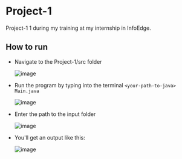 # Project-1
Project-1 1 during my training at my internship in InfoEdge.

## How to run

- Navigate to the Project-1/src folder
  
  ![image](https://github.com/user-attachments/assets/01438b71-08e2-471f-baea-6b1c466b68b2)
  
- Run the program by typing into the terminal `<your-path-to-java> Main.java`
  
  ![image](https://github.com/user-attachments/assets/1b5f699b-6821-41d5-8ff0-62890859c09c)
  
- Enter the path to the input folder

  ![image](https://github.com/user-attachments/assets/c81bb68f-0733-4b63-ad23-c95f54df5b53)

- You'll get an output like this:

  ![image](https://github.com/user-attachments/assets/b931ae96-c776-47a0-99fe-a1c3d40eceec)
